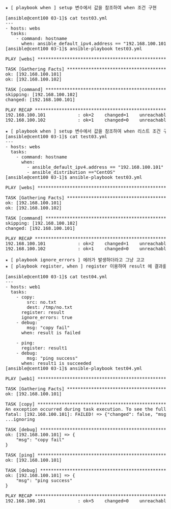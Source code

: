 <pre>
★ [ playbook when ] setup 변수에서 값을 참조하여 when 조건 구현

[ansible@cent100 03-1]$ cat test03.yml 
---
- hosts: webs
  tasks:
    - command: hostname
      when: ansible_default_ipv4.address == "192.168.100.101"
[ansible@cent100 03-1]$ ansible-playbook test03.yml

PLAY [webs] ************************************************************************************************************************

TASK [Gathering Facts] *************************************************************************************************************
ok: [192.168.100.101]
ok: [192.168.100.102]

TASK [command] *********************************************************************************************************************
skipping: [192.168.100.102]
changed: [192.168.100.101]

PLAY RECAP *************************************************************************************************************************
192.168.100.101            : ok=2    changed=1    unreachable=0    failed=0   
192.168.100.102            : ok=1    changed=0    unreachable=0    failed=0   

★ [ playbook when ] setup 변수에서 값을 참조하여 when 리스트 조건 구현 ( AND 임 )
[ansible@cent100 03-1]$ cat test03.yml 
---
- hosts: webs
  tasks:
    - command: hostname
      when: 
        - ansible_default_ipv4.address == "192.168.100.101"
        - ansible_distribution =="CentOS"
[ansible@cent100 03-1]$ ansible-playbook test03.yml

PLAY [webs] ************************************************************************************************************************

TASK [Gathering Facts] *************************************************************************************************************
ok: [192.168.100.101]
ok: [192.168.100.102]

TASK [command] *********************************************************************************************************************
skipping: [192.168.100.102]
changed: [192.168.100.101]

PLAY RECAP *************************************************************************************************************************
192.168.100.101            : ok=2    changed=1    unreachable=0    failed=0   
192.168.100.102            : ok=1    changed=0    unreachable=0    failed=0   

★ [ playbook ignore_errors ] 에러가 발생하더라고 그냥 고고
★ [ playbook register, when ] register 이용하여 result 에 결과를 등록하고 when 조건에 failed, succeeded, skiped

[ansible@cent100 03-1]$ cat test04.yml
---
- hosts: web1
  tasks:
    - copy:
        src: no.txt
        dest: /tmp/no.txt
      register: result
      ignore_errors: true 
    - debug:
        msg: "copy fail"
      when: result is failed

    - ping:
      register: result1
    - debug:
        msg: "ping success"
      when: result1 is succeeded
[ansible@cent100 03-1]$ ansible-playbook test04.yml

PLAY [web1] ************************************************************************************************************************

TASK [Gathering Facts] *************************************************************************************************************
ok: [192.168.100.101]

TASK [copy] ************************************************************************************************************************
An exception occurred during task execution. To see the full traceback, use -vvv. The error was: If you are using a module and expect the file to exist on the remote, see the remote_src option
fatal: [192.168.100.101]: FAILED! => {"changed": false, "msg": "Could not find or access 'no.txt'\nSearched in:\n\t/home/ansible/03-1/files/no.txt\n\t/home/ansible/03-1/no.txt\n\t/home/ansible/03-1/files/no.txt\n\t/home/ansible/03-1/no.txt on the Ansible Controller.\nIf you are using a module and expect the file to exist on the remote, see the remote_src option"}
...ignoring

TASK [debug] ***********************************************************************************************************************
ok: [192.168.100.101] => {
    "msg": "copy fail"
}

TASK [ping] ************************************************************************************************************************
ok: [192.168.100.101]

TASK [debug] ***********************************************************************************************************************
ok: [192.168.100.101] => {
    "msg": "ping success"
}

PLAY RECAP *************************************************************************************************************************
192.168.100.101            : ok=5    changed=0    unreachable=0    failed=0   





</pre>